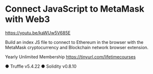 # Connect JavaScript to MetaMask with Web3

https://youtu.be/kaWUw5V685E


Build an index JS file to connect to Ethereum in the browser with the MetaMask cryptocurrency and Blockchain network browser extension. 

Yearly Unlimited Membership https://tinyurl.com/lifetimecourses

● Truffle v5.4.22 
● Solidity v0.8.10
